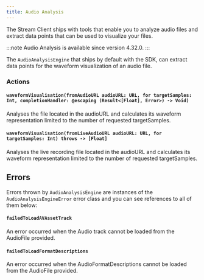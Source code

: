 ```yaml
---
title: Audio Analysis
---
```


The Stream Client ships with tools that enable you to analyze audio files and extract data points that can be used to visualize your files.

:::note
Audio Analysis is available since version 4.32.0.
:::

The `AudioAnalysisEngine` that ships by default with the SDK, can extract data points for the waveform visualization of an audio file.

### Actions
#### `waveformVisualisation(fromAudioURL audioURL: URL, for targetSamples: Int, completionHandler: @escaping (Result<[Float], Error>) -> Void)`

Analyses the file located in the audioURL and calculates its waveform representation limited to the number of requested targetSamples.

#### `waveformVisualisation(fromLiveAudioURL audioURL: URL, for targetSamples: Int) throws -> [Float]`
Analyses the live recording file located in the audioURL and calculates its waveform representation limited to the number of requested targetSamples.

## Errors

Errors thrown by `AudioAnalysisEngine` are instances of the `AudioAnalysisEngineError` error class and you can see references to all of them below:

#### `failedToLoadAVAssetTrack`
An error occurred when the Audio track cannot be loaded from the AudioFile provided.

#### `failedToLoadFormatDescriptions`
An error occurred when the AudioFormatDescriptions cannot be loaded from the AudioFile provided.